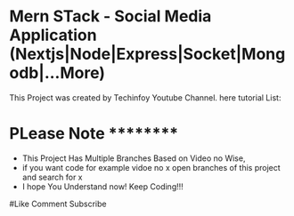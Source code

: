 # Mern STack  - Social Media Application (Nextjs|Node|Express|Socket|Mongodb|...More)
This Project was created by Techinfoy Youtube Channel.
here tutorial List:

# PLease Note ********
- This Project Has Multiple Branches Based on Video no Wise,
- if you want code for example vidoe no x open branches of this project and search for x
- I hope You Understand now! Keep Coding!!!

#Like Comment Subscribe 


